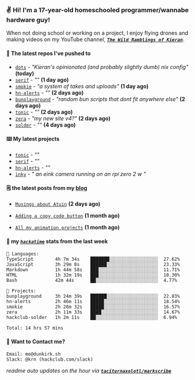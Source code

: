 ### ✌️ Hi! I'm a 17-year-old homeschooled programmer/wannabe hardware guy!

When not doing school or working on a project, I enjoy flying drones and making videos on my YouTube channel, [**_`The Wild Ramblings of Kieran`_**](https://youtube.com/@kieran.rambles).

#### 👷 The latest repos I've pushed to

- [`dots`](https://github.com/taciturnaxolotl/dots) - _"Kieran's opinionated (and probably slightly dumb) nix config"_ **(today)**
- [`serif`](https://github.com/taciturnaxolotl/serif) - _""_ **(1 day ago)**
- [`smokie`](https://github.com/taciturnaxolotl/smokie) - _"a system of takes and uploads"_ **(1 day ago)**
- [`hn-alerts`](https://github.com/taciturnaxolotl/hn-alerts) - _""_ **(2 days ago)**
- [`bunplayground`](https://github.com/taciturnaxolotl/bunplayground) - _"random bun scripts that dont fit anywhere else"_ **(2 days ago)**
- [`tonic`](https://github.com/taciturnaxolotl/tonic) - _""_ **(2 days ago)**
- [`zera`](https://github.com/taciturnaxolotl/zera) - _"my new site v4?"_ **(2 days ago)**
- [`solder`](https://github.com/hackclub/solder) - _""_ **(4 days ago)**

#### ⌨️ My latest projects

- [`tonic`](https://github.com/taciturnaxolotl/tonic) - _""_
- [`serif`](https://github.com/taciturnaxolotl/serif) - _""_
- [`hn-alerts`](https://github.com/taciturnaxolotl/hn-alerts) - _""_
- [`inky`](https://github.com/taciturnaxolotl/inky) - _" an eink camera running on an rpi zero 2 w "_

#### 🗒️ the latest posts from my [blog](https://dunkirk.sh)

- [`Musings about Atuin`](https://dunkirk.sh/blog/atuin/) **(2 days ago)**

- [`Adding a copy code button`](https://dunkirk.sh/blog/adding-a-copy-button/) **(1 month ago)**

- [`All my animation projects`](https://dunkirk.sh/blog/my-animations/) **(1 month ago)**



#### 📡 my [_`hackatime`_](https://waka.hackclub.com) stats from the last week

```text
💾 Languages:
TypeScript        4h 7m 34s    ███████░░░░░░░░░░░░░░░░░░  27.62%
JavaScript        3h 29m 8s    ██████░░░░░░░░░░░░░░░░░░░  23.33%
Markdown          1h 44m 58s   ███░░░░░░░░░░░░░░░░░░░░░░  11.71%
HTML              1h 32m 19s   ███░░░░░░░░░░░░░░░░░░░░░░  10.30%
Bash              42m 44s      ██░░░░░░░░░░░░░░░░░░░░░░░  4.77%

💼 Projects:
bunplayground     3h 24m 39s   ██████░░░░░░░░░░░░░░░░░░░  22.83%
hn-alerts         2h 46m 11s   █████░░░░░░░░░░░░░░░░░░░░  18.54%
smokie            2h 28m 32s   █████░░░░░░░░░░░░░░░░░░░░  16.57%
zera              2h 11m 33s   ████░░░░░░░░░░░░░░░░░░░░░  14.67%
hackclub-solder   1h 2m 11s    ██░░░░░░░░░░░░░░░░░░░░░░░  6.94%

Total: 14 hrs 57 mins
```

#### 📮 Want to Contact me?

```text
Email: me@dunkirk.sh
Slack: @krn (hackclub.com/slack)
```

_readme auto updates on the hour via [**`taciturnaxolotl/markscribe`**](https://github.com/taciturnaxolotl/markscribe)_
